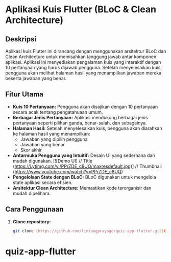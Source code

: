 # Aplikasi Kuis Flutter (BLoC & Clean Architecture)

## Deskripsi

Aplikasi kuis Flutter ini dirancang dengan menggunakan arsitektur BLoC dan Clean Architecture untuk memisahkan tanggung jawab antar komponen aplikasi. Aplikasi ini menyediakan pengalaman kuis yang interaktif dengan 10 pertanyaan yang harus dijawab pengguna. Setelah menyelesaikan kuis, pengguna akan melihat halaman hasil yang menampilkan jawaban mereka beserta jawaban yang benar.

## Fitur Utama

* **Kuis 10 Pertanyaan:** Pengguna akan disajikan dengan 10 pertanyaan secara acak tentang pengatahuaan umum.
* **Berbagai Jenis Pertanyaan:** Aplikasi mendukung berbagai jenis pertanyaan seperti pilihan ganda, benar-salah, dan sebagainya.
* **Halaman Hasil:** Setelah menyelesaikan kuis, pengguna akan diarahkan ke halaman hasil yang menampilkan:
  * Jawaban yang dipilih pengguna
  * Jawaban yang benar
  * Skor akhir
* **Antarmuka Pengguna yang Intuitif:** Desain UI yang sederhana dan mudah digunakan.
[![Demo UI]          // Title
(https://i.ytimg.com/vi/PPrZDE_c8UQ/maxresdefault.jpg)] // Thumbnail
(https://www.youtube.com/watch?v=PPrZDE_c8UQ)
* **Pengelolaan State dengan BLoC:** BLoC digunakan untuk mengelola state aplikasi secara efisien.
* **Arsitektur Clean Architecture:** Memastikan kode terorganisir dan mudah dipelihara.

## Cara Penggunaan

1. **Clone repository:**
   ```bash
   git clone [https://github.com/lintangprayogo/quiz-app-flutter.git](https://github.com/lintangprayogo/quiz-app-flutter.git)   
# quiz-app-flutter
